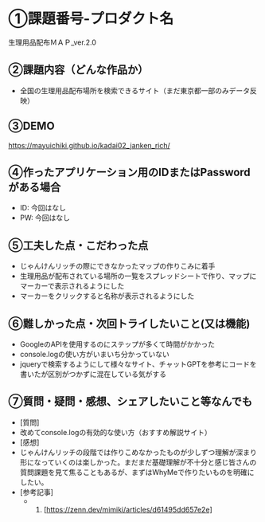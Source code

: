 # ①課題番号-プロダクト名

生理用品配布ＭＡＰ_ver.2.0

## ②課題内容（どんな作品か）

- 全国の生理用品配布場所を検索できるサイト（まだ東京都一部のみデータ反映）

## ③DEMO

https://mayuichiki.github.io/kadai02_janken_rich/

## ④作ったアプリケーション用のIDまたはPasswordがある場合

- ID: 今回はなし
- PW: 今回はなし

## ⑤工夫した点・こだわった点

- じゃんけんリッチの際にできなかったマップの作りこみに着手
- 生理用品が配布されている場所の一覧をスプレッドシートで作り、マップにマーカーで表示されるようにした
- マーカーをクリックすると名称が表示されるようにした

## ⑥難しかった点・次回トライしたいこと(又は機能)

- GoogleのAPIを使用するのにステップが多くて時間がかかった
- console.logの使い方がいまいち分かっていない
- jqueryで検索するようにして様々なサイト、チャットGPTを参考にコードを書いたが区別がつかずに混在している気がする

## ⑦質問・疑問・感想、シェアしたいこと等なんでも

- [質問]
- 改めてconsole.logの有効的な使い方（おすすめ解説サイト）
- [感想]
- じゃんけんリッチの段階では作りこめなかったものが少しずつ理解が深まり形になっていくのは楽しかった。まだまだ基礎理解が不十分と感じ皆さんの質問課題を見て焦ることもあるが、まずはWhyMeで作りたいものを明確にしたい。
- [参考記事]
  - 1. [https://zenn.dev/mimiki/articles/d61495dd657e2e]